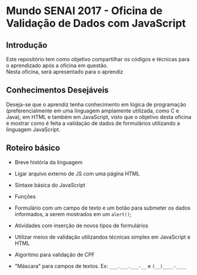 # Mundo SENAI 2017 - Oficina de Validação de Dados com JavaScript

## Introdução
Este repositório tem como objetivo compartilhar os códigos e técnicas para o aprendizado após a oficina em questão.  
Nesta oficina, será apresentado para o aprendiz 

## Conhecimentos Desejáveis
Deseja-se que o aprendiz tenha conhecimento em lógica de programação (preferencialmente em uma linguagem amplamente utilizada, como C e Java), em HTML e também em JavaScript, visto que o objetivo desta oficina é mostrar como é feita a validação de dados de formulários utilizando a linguagem JavaScript.

## Roteiro básico
* Breve história da linguagem
* Ligar arquivo externo de JS com uma página HTML
* Sintaxe básica do JavaScript
* Funções
  
* Formulário com um campo de texto e um botão para submeter os dados informados, a serem mostrados em um `alert()`;
* Atividades com inserção de novos tipos de formulários
* Utilizar meios de validação utilizandos técnicas simples em JavaScript e HTML  

* Algoritmo para validação de CPF
* "Máscara" para campos de textos. Ex: `___.___.___-__` e `(__)____-____`